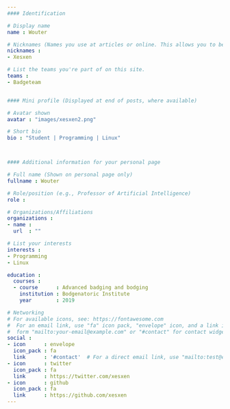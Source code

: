 ```yaml
---
#### Identification

# Display name
name : Wouter

# Nicknames (Names you use at articles or online. This allows you to be linked at articles.)
nicknames :
- Xesxen

# List the teams you're part of on this site.
teams :
- Badgeteam


#### Mini profile (Displayed at end of posts, where available)

# Avatar shown
avatar : "images/xesxen2.png"

# Short bio
bio : "Student | Programming | Linux"



#### Additional information for your personal page

# Full name (Shown on personal page only)
fullname : Wouter

# Role/position (e.g., Professor of Artificial Intelligence)
role :

# Organizations/Affiliations
organizations :
- name :
  url  : ""

# List your interests
interests :
- Programming
- Linux

education :
  courses :
  - course      : Advanced badging and bodging
    institution : Bodgenatoric Institute
    year        : 2019

# Networking
# For available icons, see: https://fontawesome.com
#  For an email link, use "fa" icon pack, "envelope" icon, and a link in the
#  form "mailto:your-email@example.com" or "#contact" for contact widget.
social :
- icon      : envelope
  icon_pack : fa
  link      : '#contact'  # For a direct email link, use "mailto:test@example.org".
- icon      : twitter
  icon_pack : fa
  link      : https://twitter.com/xesxen
- icon      : github
  icon_pack : fa
  link      : https://github.com/xesxen
---
```

